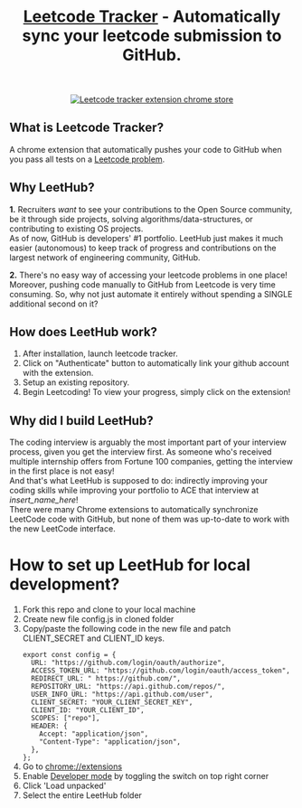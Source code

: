 ﻿<h1 align="center">
  <a href="https://chromewebstore.google.com/detail/leetcode-tracker/bnhnpmglielpbmnnhhbcfnljhijfppbm">Leetcode Tracker</a> - Automatically sync your leetcode submission to GitHub.
  <br>
  <br>
</h1>

<div align="center">
  <a href="https://chromewebstore.google.com/detail/leetcode-tracker/bnhnpmglielpbmnnhhbcfnljhijfppbm" rel="Download leetcode tracker extension"><img src="https://github.com/JeffreyGbeho/leetcode-tracker/assets/150350006/e509a587-65c6-4b7e-adaf-0e59c7b72a23" alt="Leetcode tracker extension chrome store" /></a>
</div>


## What is Leetcode Tracker?

<p>A chrome extension that automatically pushes your code to GitHub when you pass all tests on a <a href="http://leetcode.com/problems/">Leetcode problem</a>. </p>

## Why LeetHub?

<p> <strong>1.</strong> Recruiters <em>want</em> to see your contributions to the Open Source community, be it through side projects, solving algorithms/data-structures, or contributing to existing OS projects.<br>
As of now, GitHub is developers' #1 portfolio. LeetHub just makes it much easier (autonomous) to keep track of progress and contributions on the largest network of engineering community, GitHub.</p>

<p> <strong>2.</strong> There's no easy way of accessing your leetcode problems in one place! <br>
Moreover, pushing code manually to GitHub from Leetcode is very time consuming. So, why not just automate it entirely without spending a SINGLE additional second on it? </p>

## How does LeetHub work?

<ol>
  <li>After installation, launch leetcode tracker.</li>
  <li>Click on "Authenticate" button to automatically link your github account with the extension.</li>
  <li>Setup an existing repository.</li>
  <li>Begin Leetcoding! To view your progress, simply click on the extension!</li>
</ol>

## Why did I build LeetHub?

<p>
The coding interview is arguably the most important part of your interview process, given you get the interview first. As someone who's received multiple internship offers from Fortune 100 companies, getting the interview in the first place is not easy!<br>
And that's what LeetHub is supposed to do: indirectly improving your coding skills while improving your portfolio to ACE that interview at <em>insert_name_here</em>! <br>
There were many Chrome extensions to automatically synchronize LeetCode code with GitHub, but none of them was up-to-date to work with the new LeetCode interface.
</p>

# How to set up LeetHub for local development?

<ol>
  <li>Fork this repo and clone to your local machine</li>
  <li>Create new file config.js in cloned folder</li>
  <li>Copy/paste the following code in the new file and patch CLIENT_SECRET and CLIENT_ID keys.</li>
  <code>
export const config = {
  URL: "https://github.com/login/oauth/authorize",
  ACCESS_TOKEN_URL: "https://github.com/login/oauth/access_token",
  REDIRECT_URL: " https://github.com/",
  REPOSITORY_URL: "https://api.github.com/repos/",
  USER_INFO_URL: "https://api.github.com/user",
  CLIENT_SECRET: "YOUR_CLIENT_SECRET_KEY",
  CLIENT_ID: "YOUR_CLIENT_ID",
  SCOPES: ["repo"],
  HEADER: {
    Accept: "application/json",
    "Content-Type": "application/json",
  },
};
</code>
<li>Go to <a href="chrome://extensions">chrome://extensions</a> </li>
<li>Enable <a href="https://www.mstoic.com/enable-developer-mode-in-chrome/">Developer mode</a> by toggling the switch on top right corner</li>
<li>Click 'Load unpacked'</li>
<li>Select the entire LeetHub folder</li>
</ol>
